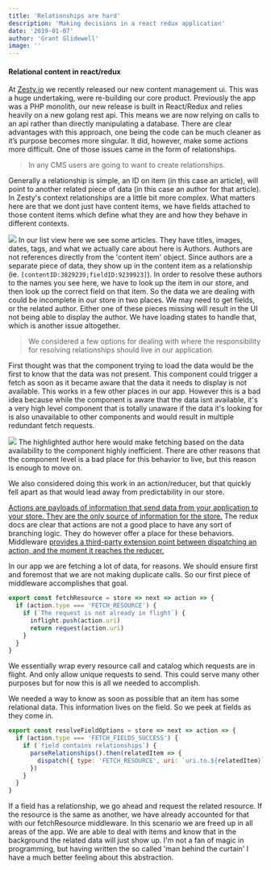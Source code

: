 ```yaml
---
title: 'Relationships are hard'
description: 'Making decisions in a react redux application'
date: '2019-01-07'
author: 'Grant Glidewell'
image: ''
---
```


#### Relational content in react/redux

At [Zesty.io](https://www.zesty.io/) we recently released our new content management ui. This was a huge undertaking, were re-building our core product. Previously the app was a PHP monolith, our new release is built in React/Redux and relies heavily on a new golang rest api. This means we are now relying on calls to an api rather than directly manipulating a database. There are clear advantages with this approach, one being the code can be much cleaner as it’s purpose becomes more singular. It did, however, make some actions more difficult. One of those issues came in the form of relationships.

> In any CMS users are going to want to create relationships.

Generally a relationship is simple, an ID on item (in this case an article), will point to another related piece of data (in this case an author for that article). In Zesty's context relationships are a little bit more complex. What matters here are that we dont just have content items, we have fields attached to those content items which define what they are and how they behave in different contexts.

![](https://github.com/grantglidewell/sdjs-relationship-resolution/raw/master/listview.png)
In our list view here we see some articles. They have titles, images, dates, tags, and what we actually care about here is Authors. Authors are not references directly from the 'content item' object. Since authors are a separate piece of data, they show up in the content item as a relationship (ie. `[contentID:3829239;fieldID:9239923]`). In order to resolve these authors to the names you see here, we have to look up the item in our store, and then look up the correct field on that item. So the data we are dealing with could be incomplete in our store in two places. We may need to get fields, or the related author. Either one of these pieces missing will result in the UI not being able to display the author. We have loading states to handle that, which is another issue altogether.

> We considered a few options for dealing with where the responsibility for resolving relationships should live in our application.

First thought was that the component trying to load the data would be the first to know that the data was not present. This component could trigger a fetch as soon as it became aware that the data it needs to display is not available. This works in a few other places in our app. However this is a bad idea because while the component is aware that the data isnt available, it's a very high level component that is totally unaware if the data it's looking for is also unavailable to other components and would result in multiple redundant fetch requests.

![](https://github.com/grantglidewell/sdjs-relationship-resolution/raw/master/listview3.png)
The highlighted author here would make fetching based on the data availability to the component highly inefficient. There are other reasons that the component level is a bad place for this behavior to live, but this reason is enough to move on.

We also considered doing this work in an action/reducer, but that quickly fell apart as that would lead away from predictability in our store.

[Actions are payloads of information that send data from your application to your store. They are the only source of information for the store.](https://redux.js.org/basics/actions) The redux docs are clear that actions are not a good place to have any sort of branching logic. They do however offer a place for these behaviors. Middleware [provides a third-party extension point between dispatching an action, and the moment it reaches the reducer.](https://redux.js.org/advanced/middleware)

In our app we are fetching a lot of data, for reasons. We should ensure first and foremost that we are not making duplicate calls. So our first piece of middleware accomplishes that goal.

```javascript
export const fetchResource = store => next => action => {
  if (action.type === 'FETCH_RESOURCE') {
    if (`The request is not already in flight`) {
      inflight.push(action.uri)
      return request(action.uri)
    }
  }
}
```

We essentially wrap every resource call and catalog which requests are in flight. And only allow unique requests to send. This could serve many other purposes but for now this is all we needed to accomplish.

We needed a way to know as soon as possible that an item has some relational data. This information lives on the field. So we peek at fields as they come in.

```javascript
export const resolveFieldOptions = store => next => action => {
  if (action.type === 'FETCH_FIELDS_SUCCESS') {
    if (`field contains relationships`) {
      parseRelationships().then(relatedItem => {
        dispatch({ type: 'FETCH_RESOURCE', uri: `uri.to.${relatedItem}` })
      })
    }
  }
}
```

If a field has a relationship, we go ahead and request the related resource. If the resource is the same as another, we have already accounted for that with our fetchResource middleware. In this scenario we are freed up in all areas of the app. We are able to deal with items and know that in the background the related data will just show up. I'm not a fan of magic in programming, but having written the so called 'man behind the curtain' I have a much better feeling about this abstraction.
